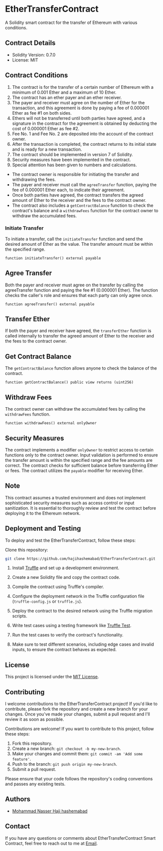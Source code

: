 # EtherTransferContract

A Solidity smart contract for the transfer of Ethereum with various conditions.

## Contract Details

- Solidity Version: 0.7.0
- License: MIT

## Contract Conditions

1. The contract is for the transfer of a certain number of Ethereum with a minimum of 0.001 Ether and a maximum of 10 Ether.
2. The contract has an ether payer and an ether receiver.
3. The payer and receiver must agree on the number of Ether for the transaction, and this agreement is done by paying a fee of 0.000001 Ether as fee #1 on both sides.
4. Ethers will not be transferred until both parties have agreed, and a signature in the contract for the agreement is obtained by deducting the cost of 0.000001 Ether as fee #2.
5. Fee No. 1 and Fee No. 2 are deposited into the account of the contract owner.
6. After the transaction is completed, the contract returns to its initial state and is ready for a new transaction.
7. The contract should be implemented in version 7 of Solidity.
8. Security measures have been implemented in the contract.
9. Special attention has been given to numbers and calculations.

* The contract owner is responsible for initiating the transfer and withdrawing the fees.
* The payer and receiver must call the `agreeTransfer` function, paying the fee of 0.000001 Ether each, to indicate their agreement.
* Once both parties have agreed, the contract transfers the agreed amount of Ether to the receiver and the fees to the contract owner.
* The contract also includes a `getContractBalance` function to check the contract's balance and a `withdrawFees` function for the contract owner to withdraw the accumulated fees.

### Initiate Transfer

To initiate a transfer, call the `initiateTransfer` function and send the desired amount of Ether as the value. The transfer amount must be within the specified range.

```solidity
function initiateTransfer() external payable
```
## Agree Transfer
Both the payer and receiver must agree on the transfer by calling the agreeTransfer function and paying the fee #1 (0.000001 Ether). The function checks the caller's role and ensures that each party can only agree once.
```solidity
function agreeTransfer() external payable
```
## Transfer Ether
If both the payer and receiver have agreed, the `transferEther` function is called internally to transfer the agreed amount of Ether to the receiver and the fees to the contract owner.

## Get Contract Balance
The `getContractBalance` function allows anyone to check the balance of the contract.

```solidity
function getContractBalance() public view returns (uint256)
```

## Withdraw Fees
The contract owner can withdraw the accumulated fees by calling the `withdrawFees` function.

```solidity
function withdrawFees() external onlyOwner
```
## Security Measures
The contract implements a modifier `onlyOwner` to restrict access to certain functions only to the contract owner.
Input validation is performed to ensure the transfer amount is within the specified range and the fee amounts are correct.
The contract checks for sufficient balance before transferring Ether or fees.
The contract utilizes the `payable` modifier for receiving Ether.

## Note
This contract assumes a trusted environment and does not implement sophisticated security measures such as access control or input sanitization. It is essential to thoroughly review and test the contract before deploying it to the Ethereum network.

## Deployment and Testing

To deploy and test the EtherTransferContract, follow these steps:

 Clone this repository:

```bash
git clone https://github.com/hajihashemabad/EtherTransferContract.git
```

1. Install [Truffle](https://www.trufflesuite.com/truffle) and set up a development environment.

2. Create a new Solidity file and copy the contract code.

3. Compile the contract using Truffle's compiler.

4. Configure the deployment network in the Truffle configuration file (`truffle-config.js` or `truffle.js`).

5. Deploy the contract to the desired network using the Truffle migration scripts.

6. Write test cases using a testing framework like [Truffle Test](https://www.trufflesuite.com/docs/truffle/testing/testing-your-contracts).

7. Run the test cases to verify the contract's functionality.

8. Make sure to test different scenarios, including edge cases and invalid inputs, to ensure the contract behaves as expected.

## License

This project is licensed under the [MIT License](LICENSE).

## Contributing
I welcome contributions to the EtherTransferContract project! If you'd like to contribute, please fork the repository and create a new branch for your changes. Once you've made your changes, submit a pull request and I'll review it as soon as possible.

Contributions are welcome! If you want to contribute to this project, follow these steps:

1. Fork this repository.
2. Create a new branch: `git checkout -b my-new-branch`.
3. Make your changes and commit them: `git commit -am 'Add some feature'`.
4. Push to the branch: `git push origin my-new-branch`.
5. Submit a pull request.

Please ensure that your code follows the repository's coding conventions and passes any existing tests.

## Authors
- [Mohammad Nasser Haji hashemabad](https://mohammadnasser.com)

## Contact
If you have any questions or comments about EtherTransferContract Smart Contract, feel free to reach out to me at [Email](mailto:info@mohammadnasser.com).



